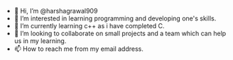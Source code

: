 - 👋 Hi, I’m @harshagrawal909
- 👀 I’m interested in learning programming and developing one's skills.
- 🌱 I’m currently learning c++ as i have completed C.
- 💞️ I’m looking to collaborate on small projects and a team which can help us in my learning.
- 📫 How to reach me from my email address.

<!---
harshagrawal909/harshagrawal909 is a ✨ special ✨ repository because its `README.md` (this file) appears on your GitHub profile.
You can click the Preview link to take a look at your changes.
--->
